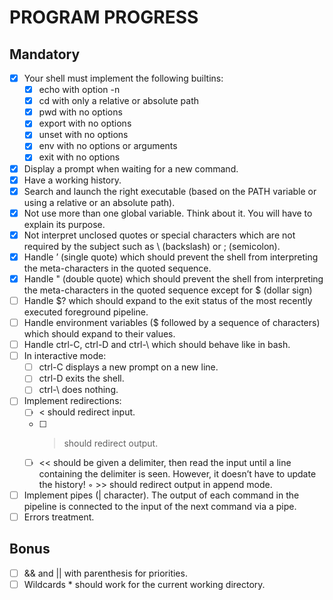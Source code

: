 # PROGRAM PROGRESS

## Mandatory

- [x] Your shell must implement the following builtins:
	- [x] echo with option -n
	- [x] cd with only a relative or absolute path
	- [x] pwd with no options
	- [x] export with no options
	- [x] unset with no options
	- [x] env with no options or arguments
	- [x] exit with no options
- [x] Display a prompt when waiting for a new command.
- [x] Have a working history.
- [x] Search and launch the right executable (based on the PATH variable or using a relative or an absolute path).
- [x] Not use more than one global variable. Think about it. You will have to explain its purpose.
- [x] Not interpret unclosed quotes or special characters which are not required by the subject such as \ (backslash) or ; (semicolon).
- [x] Handle ’ (single quote) which should prevent the shell from interpreting the meta-characters in the quoted sequence.
- [x] Handle " (double quote) which should prevent the shell from interpreting the meta-characters in the quoted sequence except for $ (dollar sign)
- [ ] Handle $? which should expand to the exit status of the most recently executed foreground pipeline.
- [ ] Handle environment variables ($ followed by a sequence of characters) which should expand to their values.
- [ ] Handle ctrl-C, ctrl-D and ctrl-\ which should behave like in bash.
- [ ] In interactive mode:
	- [ ] ctrl-C displays a new prompt on a new line.
	- [ ] ctrl-D exits the shell.
	- [ ] ctrl-\ does nothing.
- [ ] Implement redirections:
	- [ ] < should redirect input.
	- [ ] > should redirect output.
	- [ ] << should be given a delimiter, then read the input until a line containing the delimiter is seen. However, it doesn’t have to update the history!
	◦ >> should redirect output in append mode.
- [ ] Implement pipes (| character). The output of each command in the pipeline is connected to the input of the next command via a pipe.
- [ ] Errors treatment.

## Bonus

- [ ] && and || with parenthesis for priorities.
- [ ] Wildcards * should work for the current working directory.